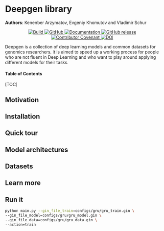 # Deepgen library

**Authors**: Kenenber Arzymatov, Evgeniy Khomutov and Vladimir Schur

<p align="center">
    <a href="https://circleci.com/gh/huggingface/transformers">
        <img alt="Build" src="https://img.shields.io/circleci/build/github/huggingface/transformers/main">
    </a>
    <a href="https://github.com/huggingface/transformers/blob/main/LICENSE">
        <img alt="GitHub" src="https://img.shields.io/github/license/huggingface/transformers.svg?color=blue">
    </a>
    <a href="https://huggingface.co/docs/transformers/index">
        <img alt="Documentation" src="https://img.shields.io/website/http/huggingface.co/docs/transformers/index.svg?down_color=red&down_message=offline&up_message=online">
    </a>
    <a href="https://github.com/huggingface/transformers/releases">
        <img alt="GitHub release" src="https://img.shields.io/github/release/huggingface/transformers.svg">
    </a>
    <a href="https://github.com/huggingface/transformers/blob/main/CODE_OF_CONDUCT.md">
        <img alt="Contributor Covenant" src="https://img.shields.io/badge/Contributor%20Covenant-v2.0%20adopted-ff69b4.svg">
    </a>
    <a href="https://zenodo.org/badge/latestdoi/155220641"><img src="https://zenodo.org/badge/155220641.svg" alt="DOI"></a>
</p>

<!---->

Deepgen is a collection of deep learning models and common datasets for genomics researchers. It is aimed to speed up a working process for 
people who are not fluent in Deep Learning and who want to play around applying different models for their tasks.  

#### Table of Contents

[TOC]
## Motivation 

## Installation

## Quick tour  

## Model architectures

## Datasets

## Learn more

## Run it 

```bash
python main.py --gin_file_train=configs/gru/gru_train.gin \
--gin_file_model=configs/gru/gru_model.gin \
--gin_file_data=configs/gru/gru_data.gin \
--action=train
```